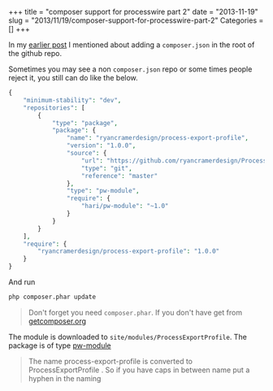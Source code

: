 +++
title = "composer support for processwire part 2"
date = "2013-11-19"
slug = "2013/11/19/composer-support-for-processwire-part-2"
Categories = []
+++

In my [earlier post](http://harikt.com/blog/2013/11/16/composer-support-for-processwire-modules/)
I mentioned about adding a `composer.json` in the root of the github repo.

Sometimes you may see a non `composer.json` repo or some times people reject
it, you still can do like the below.

```php
{
    "minimum-stability": "dev",
    "repositories": [
        {
            "type": "package",
            "package": {
                "name": "ryancramerdesign/process-export-profile",
                "version": "1.0.0",
                "source": {
                    "url": "https://github.com/ryancramerdesign/ProcessExportProfile",
                    "type": "git",
                    "reference": "master"
                },
                "type": "pw-module",
                "require": {
                    "hari/pw-module": "~1.0"
                }
            }
        }
    ],    
    "require": {
        "ryancramerdesign/process-export-profile": "1.0.0"
    }
}
```

And run

```bash
php composer.phar update
```

> Don't forget you need `composer.phar`. If you don't have get from [getcomposer.org](http://getcomposer.org/download/)

The module is downloaded to `site/modules/ProcessExportProfile`.
The package is of type [pw-module](https://github.com/harikt/pwmoduleinstaller)

> The name process-export-profile is converted to ProcessExportProfile .
> So if you have caps in between name put a hyphen in the naming
